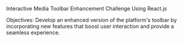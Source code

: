 Interactive Media Toolbar Enhancement Challenge Using React.js

Objectives: Develop an enhanced version of the platform's toolbar by incorporating new features that boost user interaction and provide a seamless experience.
